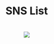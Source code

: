 

<!--
**wdyneed/wdyneed** is a ✨ _special_ ✨ repository because its `README.md` (this file) appears on your GitHub profile.

Here are some ideas to get you started:

- 🔭 I’m currently working on ...
- 🌱 I’m currently learning ...
- 👯 I’m looking to collaborate on ...
- 🤔 I’m looking for help with ...
- 💬 Ask me about ...
- 📫 How to reach me: ...
- 😄 Pronouns: ...
- ⚡ Fun fact: ...
-->

<center>
  
</center>

<div align="center"> 
  <h1>
     SNS List
  <h1>
  <a href="https://blog.naver.com/zlsoq" target="_blank"><img src="https://img.shields.io/badge/Blog-gray? 
style=flat-square&logo=naver&logoColor=#03C75A"/></a>
</div>


